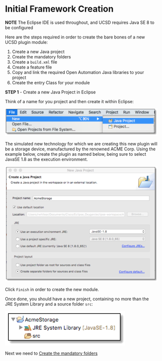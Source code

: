 # Initial Framework Creation

**NOTE** The Eclipse IDE is used throughout, and UCSD requires Java SE 8 to be configured

Here are the steps required in order to create the bare bones of a new UCSD plugin module:

 1. Create a new Java project
 2. Create the mandatory folders
 3. Create a ```build.xml``` file
 4. Create a feature file
 5. Copy and link the required Open Automation Java libraries to your project
 6. Create the entry Class for your module


**STEP 1** -  Create a new Java Project in Eclipse

Think of a name for you project and then create it within Eclipse:

![alt text](https://github.com/rwhitear42/UCS_Director_Open_Automation_From_Scratch/blob/master/docs/initial_framework/images/new_java_project.png "Creating a new project")

The simulated new technology for which we are creating this new plugin will be a storage device, manufactured by the renowned ACME Corp. Using the example below, create the plugin as named below, being sure to select JavaSE 1.8 as the execution environment.

![alt text](https://github.com/rwhitear42/UCS_Director_Open_Automation_From_Scratch/blob/master/docs/initial_framework/images/name_new_java_project.png "Name the new project")

Click ```Finish``` in order to create the new module.

Once done, you should have a new project, containing no more than the JRE System Library and a source folder ```src```:

![alt text](https://github.com/rwhitear42/UCS_Director_Open_Automation_From_Scratch/blob/master/docs/initial_framework/images/project_explorer_pane.png "Project explorer pane")

Next we need to [Create the mandatory folders](https://github.com/rwhitear42/UCS_Director_Open_Automation_From_Scratch/blob/master/docs/initial_framework/2_mandatory_folder_creation.md)
